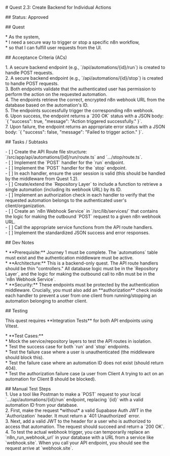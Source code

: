 \# Quest 2.3: Create Backend for Individual Actions

\#\# Status: Approved

\#\# Quest

\* As the system,  
\* I need a secure way to trigger or stop a specific n8n workflow,  
\* so that I can fulfill user requests from the UI.

\#\# Acceptance Criteria (ACs)

1\.  A secure backend endpoint (e.g., \`/api/automations/{id}/run\`) is created to handle POST requests.  
2\.  A secure backend endpoint (e.g., \`/api/automations/{id}/stop\`) is created to handle POST requests.  
3\.  Both endpoints validate that the authenticated user has permission to perform the action on the requested automation.  
4\.  The endpoints retrieve the correct, encrypted n8n webhook URL from the database based on the automation's ID.  
5\.  The endpoints successfully trigger the corresponding n8n webhook.  
6\.  Upon success, the endpoint returns a \`200 OK\` status with a JSON body: \`{ "success": true, "message": "Action triggered successfully." }\`.  
7\.  Upon failure, the endpoint returns an appropriate error status with a JSON body: \`{ "success": false, "message": "Failed to trigger action." }\`.

\#\# Tasks / Subtasks

\- \[ \] Create the API Route file structure: \`/src/app/api/automations/\[id\]/run/route.ts\` and \`.../stop/route.ts\`.  
\- \[ \] Implement the \`POST\` handler for the \`run\` endpoint.  
\- \[ \] Implement the \`POST\` handler for the \`stop\` endpoint.  
\- \[ \] In each handler, ensure the user session is valid (this should be handled by the middleware from Quest 1.2).  
\- \[ \] Create/extend the \`Repository Layer\` to include a function to retrieve a single automation (including its webhook URL) by its ID.  
\- \[ \] Implement an authorization check in each handler to verify that the requested automation belongs to the authenticated user's client/organization.  
\- \[ \] Create an \`n8n Webhook Service\` in \`/src/lib/services/\` that contains the logic for making the outbound \`POST\` request to a given n8n webhook URL.  
\- \[ \] Call the appropriate service functions from the API route handlers.  
\- \[ \] Implement the standardized JSON success and error responses.

\#\# Dev Notes

\* \*\*Prerequisite:\*\* Journey 1 must be complete. The \`automations\` table must exist and the authentication middleware must be active.  
\* \*\*Architecture:\*\* This is a backend-only quest. The API route handlers should be thin "controllers." All database logic must be in the \`Repository Layer\`, and the logic for making the outbound call to n8n must be in the \`n8n Webhook Service\`.  
\* \*\*Security:\*\* These endpoints must be protected by the authentication middleware. Crucially, you must also add an \*\*authorization\*\* check inside each handler to prevent a user from one client from running/stopping an automation belonging to another client.

\#\# Testing

This quest requires \*\*Integration Tests\*\* for both API endpoints using Vitest.

\* \*\*Test Cases:\*\*  
    \* Mock the service/repository layers to test the API routes in isolation.  
    \* Test the success case for both \`run\` and \`stop\` endpoints.  
    \* Test the failure case where a user is unauthenticated (the middleware should block this).  
    \* Test the failure case where an automation ID does not exist (should return 404).  
    \* Test the authorization failure case (a user from Client A trying to act on an automation for Client B should be blocked).

\#\# Manual Test Steps  
1\.  Use a tool like Postman to make a \`POST\` request to your local \`.../api/automations/{id}/run\` endpoint, replacing \`{id}\` with a valid automation ID from your database.  
2\.  First, make the request \*without\* a valid Supabase Auth JWT in the \`Authorization\` header. It must return a \`401 Unauthorized\` error.  
3\.  Next, add a valid JWT to the header for a user who is authorized to access that automation. The request should succeed and return a \`200 OK\`.  
4\.  To test the actual webhook trigger, you can temporarily replace an \`n8n\_run\_webhook\_url\` in your database with a URL from a service like \`webhook.site\`. When you call your API endpoint, you should see the request arrive at \`webhook.site\`.  
